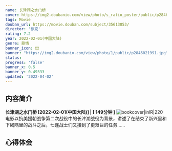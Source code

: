 ```yaml
---
name: 长津湖之水门桥
cover: https://img2.doubanio.com/view/photo/s_ratio_poster/public/p2846021991.jpg
tags: Movie
douban_url: https://movie.douban.com/subject/35613853/
director: '徐克'
rating: 7.2
year: 2022-02-01(中国大陆)
genre: 剧情
banner_icon: 🎞
banner: "https://img2.doubanio.com/view/photo/1/public/p2846021991.jpg"
status: 
progress: 'false'
banner_x: 0.5
banner_y: 0.49333
updated: '2022-04-02'
---
```



## 内容简介
**长津湖之水门桥 [2022-02-01(中国大陆)] | [ 149分钟 ]** ![bookcover|inlR|220](https://img2.doubanio.com/view/photo/s_ratio_poster/public/p2846021991.jpg)
电影以抗美援朝战争第二次战役中的长津湖战役为背景，讲述了在结束了新兴里和下碣隅里的战斗之后，七连战士们又接到了更艰巨的任务……
## 心得体会








